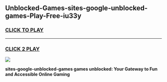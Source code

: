 
## Unblocked-Games-sites-google-unblocked-games-Play-Free-iu33y
<h3>
<a href="https://premium76.site?title=sites-google-unblocked-games&ref=09A">CLICK TO PLAY</a></h3>
<hr>

<h3>
<a href="https://premium76.site?title=sites-google-unblocked-games&ref=09A">CLICK 2 PLAY</a>
  
</h3>

<a href="https://premium76.site?title=sites-google-unblocked-games&ref=09A"><img src="https://clearcache.store/games.png"></a>


**sites-google-unblocked-games games unblocked: Your Gateway to Fun and Accessible Online Gaming**
